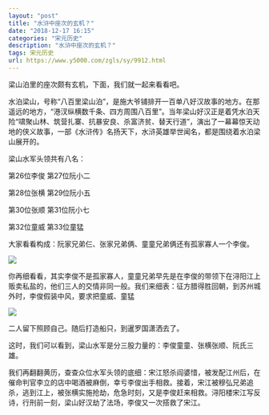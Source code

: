 ```yaml
---
layout: "post"
title: "水浒中座次的玄机？"
date: "2018-12-17 16:15"
categories: "宋元历史"
description: "水浒中座次的玄机？"
tags: 宋元历史
url: https://www.y5000.com/zgls/sy/9912.html
---
```






梁山泊里的座次颇有玄机，下面，我们就一起来看看吧。

水泊梁山，号称“八百里梁山泊”，是施大爷铺排开一百单八好汉故事的地方。在那遥远的地方，“港汊纵横数千条、四方周围八百里”。当年梁山好汉正是着凭水泊天险“啸聚山林、筑营扎寨、抗暴安良、杀富济贫、替天行道”，演出了一幕幕惊天动地的侠义故事，一部《水浒传》名扬天下，水浒英雄举世闻名，都是围绕着水泊梁山展开的。

梁山水军头领共有八名：

第26位李俊 第27位阮小二

第28位张横 第29位阮小五

第30位张顺 第31位阮小七

第32位童威 第33位童猛

大家看看构成：阮家兄弟仨、张家兄弟俩、童童兄弟俩还有孤家寡人一个李俊。

![](https://img.y5000.com/uploads/allimg/170110/1343355A7-0.jpg)

你再细看看，其实李俊不是孤家寡人，童童兄弟早先是在李俊的带领下在浔阳江上贩卖私盐的，他们三人的交情非同一般。我们来细表：征方腊得胜回朝，到苏州城外时，李俊假装中风，要求把童威、童猛

![](https://img.y5000.com/uploads/allimg/170110/13433542J-1.jpg)

二人留下照顾自己。随后打造船只，到暹罗国潇洒去了。

这时，我们可以看到，梁山水军是分三股力量的：李俊童童、张横张顺、阮氏三雄。

我们再翻翻黄历，查查众位水军头领的底细：宋江怒杀阎婆惜，被发配江州后，在催命判官李立的店中喝酒被麻倒，幸亏李俊出手相救。接着，宋江被穆弘兄弟追杀，逃到江上，被张横实施抢劫，危急时刻，又是李俊赶来相救。浔阳楼宋江写反诗，行刑前一刻，梁山好汉劫了法场，李俊又一次搭救了宋江。
